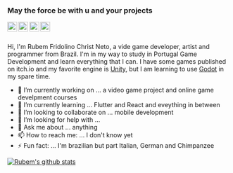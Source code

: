 ### May the force be with u and your projects
<a align="center">
<img align="left" width="22px" src="https://img.icons8.com/material-sharp/24/000000/github.png"/>
<img align="left" width="22px" src="https://img.icons8.com/material-rounded/24/000000/instagram-new.png"/>
<img align="left" width="22px" src="https://img.icons8.com/material-sharp/24/000000/whatsapp.png"/>
<img align="left" width="22px" src="https://img.icons8.com/material-sharp/24/000000/email.png"/>
</a>
<br/>
<br/>


Hi, I'm Rubem Fridolino Christ Neto, a vide game developer, artist and programmer from Brazil. I'm in my way to study in Portugal Game Development and learn everything that I can.
I have some games published on itch.io and my favorite engine is [Unity](https://unity.com/), but I am learning to use [Godot](https://godotengine.org/) in my spare time.


- 🔭 I’m currently working on ... a video game project and online game develpment courses
- 🌱 I’m currently learning ... Flutter and React and eveything in between
- 👯 I’m looking to collaborate on ... mobile development
- 🤔 I’m looking for help with ... 
- 💬 Ask me about ... anything
- 📫 How to reach me: ... I don't know yet
- ⚡ Fun fact: ... I'm brazilian but part Italian, German and Chimpanzee

[![Rubem's github stats](https://github-readme-stats.vercel.app/api?username=RubemNto)](https://github.com/anuraghazra/github-readme-stats)

